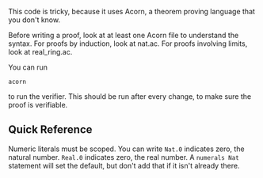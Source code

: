 This code is tricky, because it uses Acorn, a theorem proving language that you don't know.

Before writing a proof, look at at least one Acorn file to understand the syntax. For proofs by induction, look at nat.ac. For proofs involving limits, look at real_ring.ac.

You can run

```
acorn
```

to run the verifier. This should be run after every change, to make sure the proof is verifiable.

## Quick Reference

Numeric literals must be scoped. You can write `Nat.0` indicates zero, the natural number. `Real.0` indicates zero, the real number. A `numerals Nat` statement will set the default, but don't add that if it isn't already there.
